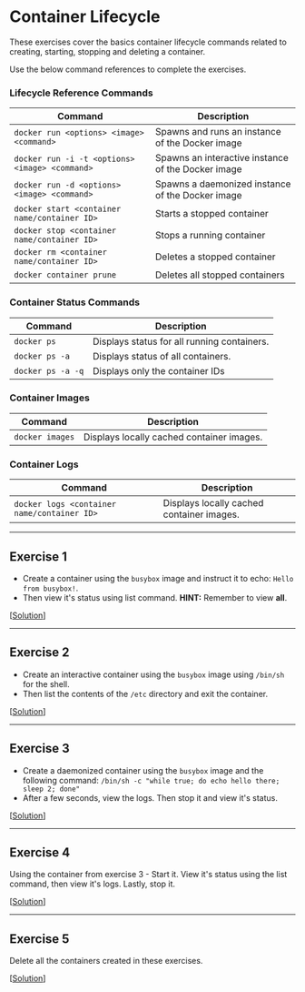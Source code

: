 # Container Lifecycle

These exercises cover the basics container lifecycle commands related to
creating, starting, stopping and deleting a container.

Use the below command references to complete the exercises.

### Lifecycle Reference Commands

|                    Command                     |                      Description                   |
|------------------------------------------------|---------------------------------------------------|
|       `docker run <options> <image> <command>` | Spawns and runs an instance of the Docker image    |
| `docker run -i -t <options> <image> <command>` | Spawns an interactive instance of the Docker image |
|    `docker run -d <options> <image> <command>` | Spawns a daemonized instance of the Docker image   |
|   `docker start <container name/container ID>` | Starts a stopped container                         |
|    `docker stop <container name/container ID>` | Stops a running container                          |
|      `docker rm <container name/container ID>` | Deletes a stopped container                        |
|                       `docker container prune` | Deletes all stopped containers                     |

### Container Status Commands

|      Command      |                 Description                 |
|-------------------|---------------------------------------------|
|       `docker ps` | Displays status for all running containers. |
|    `docker ps -a` | Displays status of all containers.          |
| `docker ps -a -q` | Displays only the container IDs             |

### Container Images

|     Command     |                 Description                 |
|-----------------|---------------------------------------------|
| `docker images` | Displays locally cached container images.   |

### Container Logs

|                    Command                     |                 Description                   |
|------------------------------------------------|-----------------------------------------------|
|    `docker logs <container name/container ID>` | Displays locally cached container images.     |


---

## Exercise 1

* Create a container using the `busybox` image and instruct it to echo:
  `Hello from busybox!`.
* Then view it's status using list command. **HINT:** Remember to view **all**.

[[Solution](./solutions.md#exercise-1)]

---

## Exercise 2

* Create an interactive container using the `busybox` image using `/bin/sh` for
  the shell.
* Then list the contents of the `/etc` directory and exit the
  container.

[[Solution](./solutions.md#exercise-2)]

---

## Exercise 3

* Create a daemonized container using the `busybox` image and the following
  command: `/bin/sh -c "while true; do echo hello there; sleep 2; done"`
* After a few seconds, view the logs. Then stop it and view it's status.

[[Solution](./solutions.md#exercise-3)]

---

## Exercise 4

Using the container from exercise 3 - Start it. View it's status using the
list command, then view it's logs. Lastly, stop it.

[[Solution](./solutions.md#exercise-4)]

---

## Exercise 5

Delete all the containers created in these exercises.

[[Solution](./solutions.md#exercise-5)]
